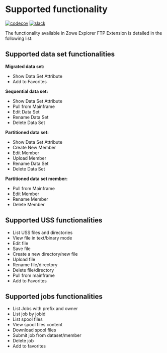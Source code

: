 # Supported functionality

[![codecov](https://codecov.io/gh/zowe/vscode-extension-for-zowe/branch/main/graph/badge.svg)](https://codecov.io/gh/zowe/vscode-extension-for-zowe)
[![slack](https://img.shields.io/badge/chat-on%20Slack-blue)](https://app.slack.com/client/T1BAJVCTY/CUVE37Z5F)

The functionality available in Zowe Explorer FTP Extension is detailed in the following list:

## Supported data set functionalities

**Migrated data set:**

- Show Data Set Attribute
- Add to Favorites

**Sequential data set:**

- Show Data Set Attribute
- Pull from Mainframe
- Edit Data Set
- Rename Data Set
- Delete Data Set

**Partitioned data set:**

- Show Data Set Attribute
- Create New Member
- Edit Member
- Upload Member
- Rename Data Set
- Delete Data Set

**Partitioned data set member:**

- Pull from Mainframe
- Edit Member
- Rename Member
- Delete Member

## Supported USS functionalities

- List USS files and directories
- View file in text/binary mode
- Edit file
- Save file
- Create a new directory/new file
- Upload file
- Rename file/directory
- Delete file/directory
- Pull from mainframe
- Add to Favorites

## Supported jobs functionalities

- List Jobs with prefix and owner
- List job by jobid
- List spool files
- View spool files content
- Download spool files
- Submit job from dataset/member
- Delete job
- Add to favorites
